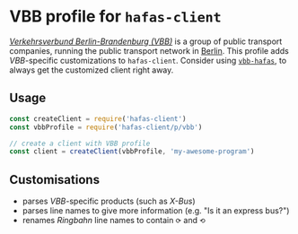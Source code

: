 # VBB profile for `hafas-client`

[*Verkehrsverbund Berlin-Brandenburg (VBB)*](https://en.wikipedia.org/wiki/Verkehrsverbund_Berlin-Brandenburg) is a group of public transport companies, running the public transport network in [Berlin](https://en.wikipedia.org/wiki/Berlin). This profile adds *VBB*-specific customizations to `hafas-client`. Consider using [`vbb-hafas`](https://github.com/derhuerst/vbb-hafas#vbb-hafas), to always get the customized client right away.

## Usage

```js
const createClient = require('hafas-client')
const vbbProfile = require('hafas-client/p/vbb')

// create a client with VBB profile
const client = createClient(vbbProfile, 'my-awesome-program')
```


## Customisations

- parses *VBB*-specific products (such as *X-Bus*)
- parses line names to give more information (e.g. "Is it an express bus?")
- renames *Ringbahn* line names to contain `⟳` and `⟲`
